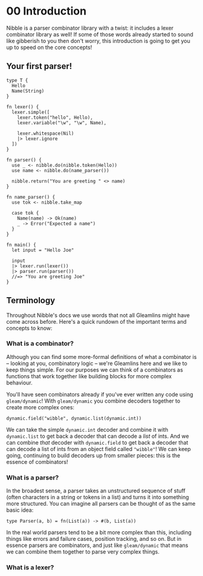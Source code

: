 # 00 Introduction

Nibble is a parser combinator library with a twist: it includes a lexer combinator
library as well! If some of those words already started to sound like gibberish
to you then don't worry, this introduction is going to get you up to speed on the
core concepts!

## Your first parser!

```gleam
type T {
  Hello
  Name(String)
}
```

```gleam
fn lexer() {
  lexer.simple([
    lexer.token("hello", Hello),
    lexer.variable("\w", "\w", Name),

    lexer.whitespace(Nil)
    |> lexer.ignore
  ])
}
```

```gleam
fn parser() {
  use _ <- nibble.do(nibble.token(Hello))
  use name <- nibble.do(name_parser())

  nibble.return("You are greeting " <> name)
}

fn name_parser() {
  use tok <- nibble.take_map

  case tok {
    Name(name) -> Ok(name)
    _ -> Error("Expected a name")
  }
}
```

```gleam
fn main() {
  let input = "Hello Joe"

  input
  |> lexer.run(lexer())
  |> parser.run(parser())
  //=> "You are greeting Joe"
}
```

## Terminology

Throughout Nibble's docs we use words that not all Gleamlins might have come
across before. Here's a quick rundown of the important terms and concepts to
know:

### What is a combinator?

Although you can find some more-formal definitions of what a combinator is –
looking at you, combinatory logic – we're Gleamlins here and we like to keep
things simple. For our purposes we can think of a combinators as functions that
work together like building blocks for more complex behaviour.

You'll have seen combinators already if you've ever written any code using
`gleam/dynamic`! With `gleam/dynamic` you combine decoders together to create more
complex ones:

```gleam
dynamic.field("wibble", dynamic.list(dynamic.int))
```

We can take the simple `dynamic.int` decoder and combine it with `dynamic.list`
to get back a decoder that can decode a _list_ of ints. And we can combine _that_
decoder with `dynamic.field` to get back a decoder that can decode a list of ints
from an object field called `"wibble"`! We can keep going, continuing to build
decoders up from smaller pieces: this is the essence of combinators!

### What is a parser?

In the broadest sense, a parser takes an unstructured sequence of stuff (often
characters in a string or tokens in a list) and turns it into something more
structured. You can imagine all parsers can be thought of as the same basic idea:

```
type Parser(a, b) = fn(List(a)) -> #(b, List(a))
```

In the real world parsers tend to be a bit more complex than this, including things
like errors and failure cases, position tracking, and so on. But in essence parsers
are combinators, and just like `gleam/dynamic` that means we can combine them
together to parse very complex things.

### What is a lexer?
